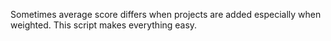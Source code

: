 Sometimes average score differs when projects are added especially when weighted. This script makes everything easy.
